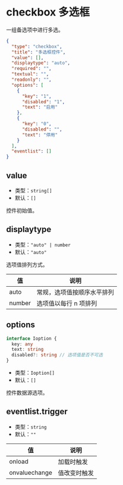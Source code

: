 # checkbox 多选框
一组备选项中进行多选。

```json
{
  "type": "checkbox",
  "title": "多选框控件",
  "value": [],
  "displaytype": "auto",
  "required": "",
  "textual": "",
  "readonly": "",
  "options": [
    {
      "key": "1",
      "disabled": "1",
      "text": "启用"
    },
    {
      "key": "0",
      "disabled": "",
      "text": "停用"
    }
  ],
  "eventlist": []
}
```



## value
+ 类型：`string[]`
+ 默认：`[]`

控件初始值。

## displaytype
+ 类型：`"auto" | number`
+ 默认：`"auto"`

选项值排列方式。

| 值 | 说明 |
| ---- | ---- |
| auto | 常规，选项值按顺序水平排列 |
| number | 选项值以每行 n 项排列 |

## options
```typescript
interface Ioption {
  key: any
  text: string
  disabled?: string // 选项值是否不可选
}
```
+ 类型：`Ioption[]`
+ 默认：`[]`

控件数据源选项。

## eventlist.trigger
+ 类型：`string`
+ 默认：`""`

| 值 | 说明 |
| ---- | ---- |
| onload | 加载时触发 |
| onvaluechange | 值改变时触发 |







